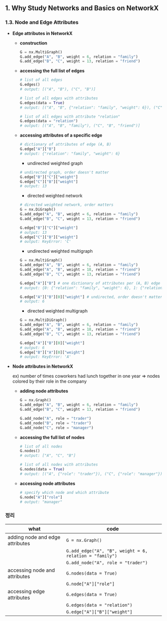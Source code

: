 ## 1. Why Study Networks and Basics on NetworkX

### 1.3. Node and Edge Attributes

- **Edge attributes in NetworkX**

  - **construction**

    ```python
    G = nx.MultiGraph()
    G.add_edge("A", "B", weight = 6, relation = "family")
    G.add_edge("B", "C", weight = 13, relation = "friend")
    ```

  - **accessing the full list of edges**

    ```python
    # list of all edges
    G.edges() 
    # output: [("A", "B"), ("C", "B")]
    ```

    ```python
    # list of all edges with attributes
    G.edges(data = True) 
    # output: [("A", "B", {"relation": "family", "weight": 6}), ("C", "B", {"relation": "friend", "weight": 13})]
    ```

    ```python
    # list of all edges with attribute "relation"
    G.edges(data = "relation") 
    # output: [("A", "B", "family"), ("C", "B", "friend")]
    ```

  - **accessing attributes of a specific edge**

    ```python
    # dictionary of attributes of edge (A, B)
    G.edge["A"]["B"] 
    # output: {"relation": "family", "weight": 6}
    ```

    - undirected weighted graph

    ```python
    # undirected graph, order doesn't matter
    G.edge["B"]["C"]["weight"]
    G.edge["C"]["B"]["weight"]
    # output: 13
    ```

    - directed weighted network

    ```python
    # directed weighted network, order matters
    G = nx.DiGraph()
    G.add_edge("A", "B", weight = 6, relation = "family")
    G.add_edge("B", "C", weight = 13, relation = "friend")
    
    G.edge["B"]["C"]["weight"]
    # output: 13
    G.edge["C"]["B"]["weight"]
    # output: KeyError: 'C'
    ```

    - undirected weighted multigraph

    ```python
    G = nx.MultiGraph()
    G.add_edge("A", "B", weight = 6, relation = "family")
    G.add_edge("A", "B", weight = 18, relation = "friend")
    G.add_edge("B", "C", weight = 13, relation = "friend")
    
    G.edge["A"]["B"] # one dictionary of attributes per (A, B) edge
    # output: {0: {"relation": "family", "weight": 6}, 1: {"relation": "friend", "weight": 18}}
    
    G.edge["A"]["B"][0]["weight"] # undirected, order doesn't matter
    # output: 6
    ```

    - directed weighted multigraph

    ```python
    G = nx.MultiDiGraph()
    G.add_edge("A", "B", weight = 6, relation = "family")
    G.add_edge("A", "B", weight = 18, relation = "friend")
    G.add_edge("B", "C", weight = 13, relation = "friend")
    
    G.edge["A"]["B"][0]["weight"]
    # output: 6
    G.edge["B"]["A"][0]["weight"]
    # output: KeyError: 'A'
    ```

- **Node attributes in NetworkX**

  ex) number of times coworkers had lunch together in one year => nodes colored by their role in the company

  - **adding node attributes**

    ```python
    G = nx.Graph()
    G.add_edge("A", "B", weight = 6, relation = "family")
    G.add_edge("B", "C", weight = 13, relation = "friend")
    
    G.add_node("A", role = "trader")
    G.add_node("B", role = "trader")
    G.add_node("C", role = "manager")
    ```

  - **accessing the full list of nodes**

    ```python
    # list of all nodes
    G.nodes()
    # output: ["A", "C", "B"]
    ```

    ```python
    # list of all nodes with attributes
    G.nodes(data = True)
    # output: [("A", {"role": "trader"}), ("C", {"role": "manager"}), ("B", {"role": "trader"})]
    ```

  - **accessing node attributes**

    ```python
    # specify which node and which attribute
    G.node["A"]["role"]
    # output: "manager"
    ```

### 정리

| what                            | code                                                    |
| ------------------------------- | ------------------------------------------------------- |
| adding node and edge attributes | `G = nx.Graph()`                                        |
|                                 | `G.add_edge("A", "B", weight = 6, relation = "family")` |
|                                 | `G.add_node("A", role = "trader")`                      |
| accessing node and attributes   | `G.nodes(data = True)`                                  |
|                                 | `G.node["A"]["role"]`                                   |
| accessing edge attributes       | `G.edges(data = True)`                                  |
|                                 | `G.edges(data = "relation")`                            |
|                                 | `G.edge["A"]["B"]["weight"]`                            |

 


